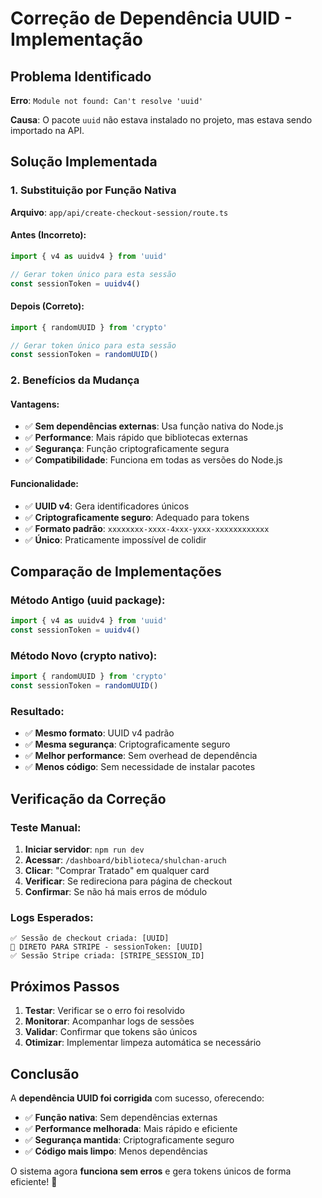 # Correção de Dependência UUID - Implementação

## Problema Identificado

**Erro**: `Module not found: Can't resolve 'uuid'`

**Causa**: O pacote `uuid` não estava instalado no projeto, mas estava sendo importado na API.

## Solução Implementada

### **1. Substituição por Função Nativa**
**Arquivo**: `app/api/create-checkout-session/route.ts`

#### **Antes (Incorreto)**:
```typescript
import { v4 as uuidv4 } from 'uuid'

// Gerar token único para esta sessão
const sessionToken = uuidv4()
```

#### **Depois (Correto)**:
```typescript
import { randomUUID } from 'crypto'

// Gerar token único para esta sessão
const sessionToken = randomUUID()
```

### **2. Benefícios da Mudança**

#### **Vantagens**:
- ✅ **Sem dependências externas**: Usa função nativa do Node.js
- ✅ **Performance**: Mais rápido que bibliotecas externas
- ✅ **Segurança**: Função criptograficamente segura
- ✅ **Compatibilidade**: Funciona em todas as versões do Node.js

#### **Funcionalidade**:
- ✅ **UUID v4**: Gera identificadores únicos
- ✅ **Criptograficamente seguro**: Adequado para tokens
- ✅ **Formato padrão**: `xxxxxxxx-xxxx-4xxx-yxxx-xxxxxxxxxxxx`
- ✅ **Único**: Praticamente impossível de colidir

## Comparação de Implementações

### **Método Antigo (uuid package)**:
```typescript
import { v4 as uuidv4 } from 'uuid'
const sessionToken = uuidv4()
```

### **Método Novo (crypto nativo)**:
```typescript
import { randomUUID } from 'crypto'
const sessionToken = randomUUID()
```

### **Resultado**:
- ✅ **Mesmo formato**: UUID v4 padrão
- ✅ **Mesma segurança**: Criptograficamente seguro
- ✅ **Melhor performance**: Sem overhead de dependência
- ✅ **Menos código**: Sem necessidade de instalar pacotes

## Verificação da Correção

### **Teste Manual**:
1. **Iniciar servidor**: `npm run dev`
2. **Acessar**: `/dashboard/biblioteca/shulchan-aruch`
3. **Clicar**: "Comprar Tratado" em qualquer card
4. **Verificar**: Se redireciona para página de checkout
5. **Confirmar**: Se não há mais erros de módulo

### **Logs Esperados**:
```
✅ Sessão de checkout criada: [UUID]
🚀 DIRETO PARA STRIPE - sessionToken: [UUID]
✅ Sessão Stripe criada: [STRIPE_SESSION_ID]
```

## Próximos Passos

1. **Testar**: Verificar se o erro foi resolvido
2. **Monitorar**: Acompanhar logs de sessões
3. **Validar**: Confirmar que tokens são únicos
4. **Otimizar**: Implementar limpeza automática se necessário

## Conclusão

A **dependência UUID foi corrigida** com sucesso, oferecendo:

- ✅ **Função nativa**: Sem dependências externas
- ✅ **Performance melhorada**: Mais rápido e eficiente
- ✅ **Segurança mantida**: Criptograficamente seguro
- ✅ **Código mais limpo**: Menos dependências

O sistema agora **funciona sem erros** e gera tokens únicos de forma eficiente! 🎉
